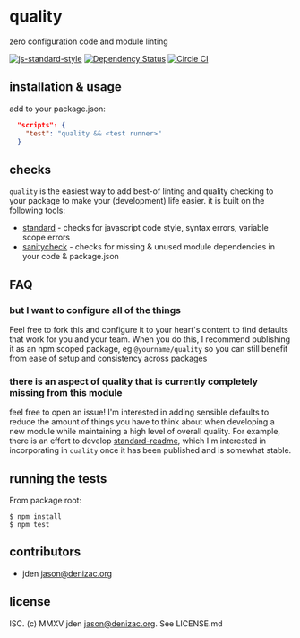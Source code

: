 # quality
zero configuration code and module linting

[![js-standard-style](https://cdn.rawgit.com/feross/standard/master/badge.svg)](https://github.com/feross/standard)
[![Dependency Status](https://david-dm.org/jden/quality.svg)](https://david-dm.org/jden/quality)
[![Circle CI](https://circleci.com/gh/jden/quality.svg?style=svg)](https://circleci.com/gh/jden/quality)

## installation & usage

add to your package.json:
```json
  "scripts": {
    "test": "quality && <test runner>"
  }
```

## checks

`quality` is the easiest way to add best-of linting and quality checking to your package
to make your (development) life easier. it is built on the following tools:

- [standard](https://github.com/feross/standard) - checks for javascript code style, syntax errors, variable scope errors
- [sanitycheck](https://github.com/jden/node-sanitycheck) - checks for missing & unused module dependencies in your code & package.json


## FAQ

### but I want to configure all of the things
Feel free to fork this and configure it to your heart's content to find defaults that
work for you and your team. When you do this, I recommend publishing it as an npm scoped
package, eg `@yourname/quality` so you can still benefit from ease of setup and consistency
across packages

### there is an aspect of quality that is currently completely missing from this module
feel free to open an issue! I'm interested in adding sensible defaults to reduce the
amount of things you have to think about when developing a new module while maintaining a
high level of overall quality. For example, there is an effort to develop
[standard-readme](https://github.com/zcei/standard-readme), which I'm interested in incorporating
in `quality` once it has been published and is somewhat stable.


## running the tests

From package root:

    $ npm install
    $ npm test


## contributors

- jden <jason@denizac.org>


## license

ISC. (c) MMXV jden <jason@denizac.org>. See LICENSE.md
